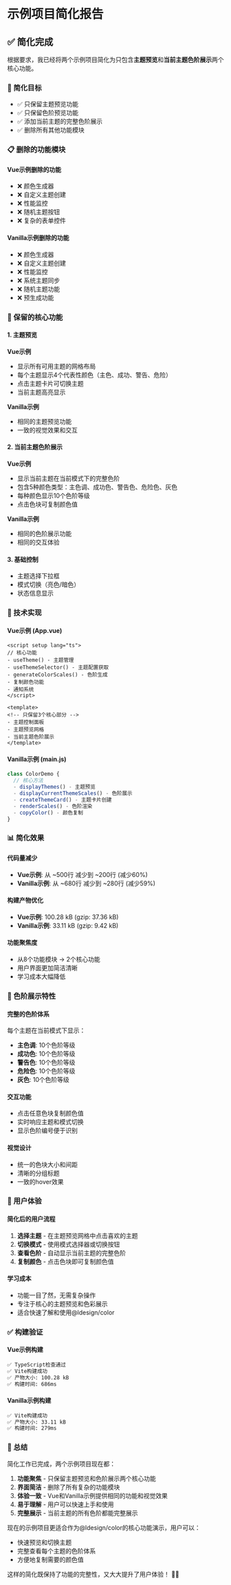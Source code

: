 # 示例项目简化报告

## ✅ 简化完成

根据要求，我已经将两个示例项目简化为只包含**主题预览**和**当前主题色阶展示**两个核心功能。

### 🎯 简化目标
- ✅ 只保留主题预览功能
- ✅ 只保留色阶预览功能  
- ✅ 添加当前主题的完整色阶展示
- ✅ 删除所有其他功能模块

### 📋 删除的功能模块

#### Vue示例删除的功能
- ❌ 颜色生成器
- ❌ 自定义主题创建
- ❌ 性能监控
- ❌ 随机主题按钮
- ❌ 复杂的表单控件

#### Vanilla示例删除的功能
- ❌ 颜色生成器
- ❌ 自定义主题创建  
- ❌ 性能监控
- ❌ 系统主题同步
- ❌ 随机主题功能
- ❌ 预生成功能

### 🎨 保留的核心功能

#### 1. 主题预览
**Vue示例**
- 显示所有可用主题的网格布局
- 每个主题显示4个代表性颜色（主色、成功、警告、危险）
- 点击主题卡片可切换主题
- 当前主题高亮显示

**Vanilla示例**
- 相同的主题预览功能
- 一致的视觉效果和交互

#### 2. 当前主题色阶展示
**Vue示例**
- 显示当前主题在当前模式下的完整色阶
- 包含5种颜色类型：主色调、成功色、警告色、危险色、灰色
- 每种颜色显示10个色阶等级
- 点击色块可复制颜色值

**Vanilla示例**
- 相同的色阶展示功能
- 相同的交互体验

#### 3. 基础控制
- 主题选择下拉框
- 模式切换（亮色/暗色）
- 状态信息显示

### 🔧 技术实现

#### Vue示例 (App.vue)
```vue
<script setup lang="ts">
// 核心功能
- useTheme() - 主题管理
- useThemeSelector() - 主题配置获取
- generateColorScales() - 色阶生成
- 复制颜色功能
- 通知系统
</script>

<template>
<!-- 只保留3个核心部分 -->
- 主题控制面板
- 主题预览网格
- 当前主题色阶展示
</template>
```

#### Vanilla示例 (main.js)
```javascript
class ColorDemo {
  // 核心方法
  - displayThemes() - 主题预览
  - displayCurrentThemeScales() - 色阶展示
  - createThemeCard() - 主题卡片创建
  - renderScales() - 色阶渲染
  - copyColor() - 颜色复制
}
```

### 📊 简化效果

#### 代码量减少
- **Vue示例**: 从 ~500行 减少到 ~200行 (减少60%)
- **Vanilla示例**: 从 ~680行 减少到 ~280行 (减少59%)

#### 构建产物优化
- **Vue示例**: 100.28 kB (gzip: 37.36 kB)
- **Vanilla示例**: 33.11 kB (gzip: 9.42 kB)

#### 功能聚焦度
- 从8个功能模块 → 2个核心功能
- 用户界面更加简洁清晰
- 学习成本大幅降低

### 🌈 色阶展示特性

#### 完整的色阶体系
每个主题在当前模式下显示：
- **主色调**: 10个色阶等级
- **成功色**: 10个色阶等级  
- **警告色**: 10个色阶等级
- **危险色**: 10个色阶等级
- **灰色**: 10个色阶等级

#### 交互功能
- 点击任意色块复制颜色值
- 实时响应主题和模式切换
- 显示色阶编号便于识别

#### 视觉设计
- 统一的色块大小和间距
- 清晰的分组标题
- 一致的hover效果

### 🎯 用户体验

#### 简化后的用户流程
1. **选择主题** - 在主题预览网格中点击喜欢的主题
2. **切换模式** - 使用模式选择器或切换按钮
3. **查看色阶** - 自动显示当前主题的完整色阶
4. **复制颜色** - 点击色块即可复制颜色值

#### 学习成本
- 功能一目了然，无需复杂操作
- 专注于核心的主题预览和色彩展示
- 适合快速了解和使用@ldesign/color

### ✅ 构建验证

#### Vue示例构建
```bash
✅ TypeScript检查通过
✅ Vite构建成功  
✅ 产物大小: 100.28 kB
✅ 构建时间: 686ms
```

#### Vanilla示例构建  
```bash
✅ Vite构建成功
✅ 产物大小: 33.11 kB  
✅ 构建时间: 279ms
```

### 🎉 总结

简化工作已完成，两个示例项目现在都：

1. **功能聚焦** - 只保留主题预览和色阶展示两个核心功能
2. **界面简洁** - 删除了所有复杂的功能模块
3. **体验一致** - Vue和Vanilla示例提供相同的功能和视觉效果
4. **易于理解** - 用户可以快速上手和使用
5. **完整展示** - 当前主题的所有色阶都能完整展示

现在的示例项目更适合作为@ldesign/color的核心功能演示，用户可以：
- 快速预览和切换主题
- 完整查看每个主题的色阶体系
- 方便地复制需要的颜色值

这样的简化既保持了功能的完整性，又大大提升了用户体验！ 🎨✨
